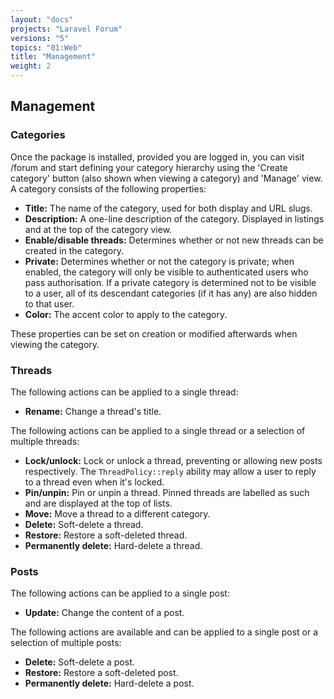 ```yaml
---
layout: "docs"
projects: "Laravel Forum"
versions: "5"
topics: "01:Web"
title: "Management"
weight: 2
---
```


## Management

### Categories

Once the package is installed, provided you are logged in, you can visit <your domain>/forum and start defining your category hierarchy using the 'Create category' button (also shown when viewing a category) and 'Manage' view. A category consists of the following properties:

* **Title:** The name of the category, used for both display and URL slugs.
* **Description:** A one-line description of the category. Displayed in listings and at the top of the category view.
* **Enable/disable threads:** Determines whether or not new threads can be created in the category.
* **Private:** Determines whether or not the category is private; when enabled, the category will only be visible to authenticated users who pass authorisation. If a private category is determined not to be visible to a user, all of its descendant categories (if it has any) are also hidden to that user.
* **Color:** The accent color to apply to the category.

These properties can be set on creation or modified afterwards when viewing the category.

### Threads

The following actions can be applied to a single thread:

* **Rename:** Change a thread's title.

The following actions can be applied to a single thread or a selection of multiple threads:

* **Lock/unlock:** Lock or unlock a thread, preventing or allowing new posts respectively. The `ThreadPolicy::reply` ability may allow a user to reply to a thread even when it's locked.
* **Pin/unpin:** Pin or unpin a thread. Pinned threads are labelled as such and are displayed at the top of lists.
* **Move:** Move a thread to a different category.
* **Delete:** Soft-delete a thread.
* **Restore:** Restore a soft-deleted thread.
* **Permanently delete:** Hard-delete a thread.

### Posts

The following actions can be applied to a single post:

* **Update:** Change the content of a post.

The following actions are available and can be applied to a single post or a selection of multiple posts:

* **Delete:** Soft-delete a post.
* **Restore:** Restore a soft-deleted post.
* **Permanently delete:** Hard-delete a post.
